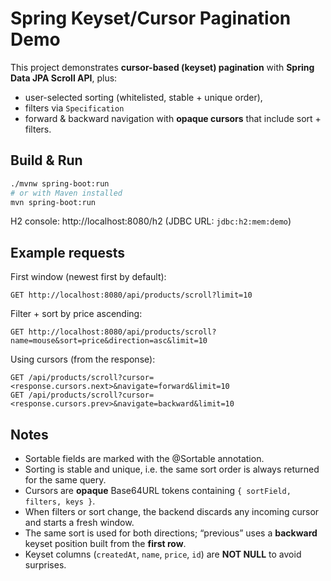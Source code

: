 # Spring Keyset/Cursor Pagination Demo

This project demonstrates **cursor-based (keyset) pagination** with **Spring Data JPA Scroll API**, plus:
- user-selected sorting (whitelisted, stable + unique order),
- filters via `Specification`
- forward & backward navigation with **opaque cursors** that include sort + filters.

## Build & Run

```bash
./mvnw spring-boot:run
# or with Maven installed
mvn spring-boot:run
```

H2 console: http://localhost:8080/h2  (JDBC URL: `jdbc:h2:mem:demo`)

## Example requests

First window (newest first by default):

```
GET http://localhost:8080/api/products/scroll?limit=10
```

Filter + sort by price ascending:

```
GET http://localhost:8080/api/products/scroll?name=mouse&sort=price&direction=asc&limit=10
```

Using cursors (from the response):

```
GET /api/products/scroll?cursor=<response.cursors.next>&navigate=forward&limit=10
GET /api/products/scroll?cursor=<response.cursors.prev>&navigate=backward&limit=10
```

## Notes

- Sortable fields are marked with the @Sortable annotation.
- Sorting is stable and unique, i.e. the same sort order is always returned for the same query.
- Cursors are **opaque** Base64URL tokens containing `{ sortField, filters, keys }`.
- When filters or sort change, the backend discards any incoming cursor and starts a fresh window.
- The same sort is used for both directions; “previous” uses a **backward** keyset position built from the **first row**.
- Keyset columns (`createdAt`, `name`, `price`, `id`) are **NOT NULL** to avoid surprises.
